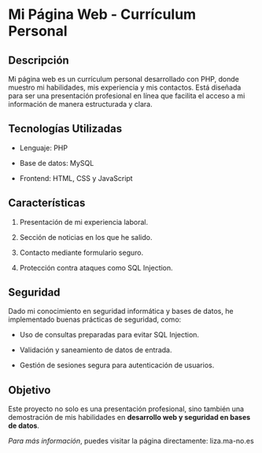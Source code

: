 # Mi Página Web - Currículum Personal

## Descripción

Mi página web es un currículum personal desarrollado con PHP, donde muestro mi habilidades, mis experiencia y mis contactos. Está diseñada para ser una presentación profesional en línea que facilita el acceso a mi información de manera estructurada y clara.

## Tecnologías Utilizadas

- Lenguaje: PHP

- Base de datos: MySQL

- Frontend: HTML, CSS y JavaScript

## Características

1. Presentación de mi experiencia laboral.

2. Sección de noticias en los que he salido.

3. Contacto mediante formulario seguro.

4. Protección contra ataques como SQL Injection.

## Seguridad

Dado mi conocimiento en seguridad informática y bases de datos, he implementado buenas prácticas de seguridad, como:

- Uso de consultas preparadas para evitar SQL Injection.

- Validación y saneamiento de datos de entrada.

- Gestión de sesiones segura para autenticación de usuarios.

## Objetivo

Este proyecto no solo es una presentación profesional, sino también una demostración de mis habilidades en **desarrollo web y seguridad en bases de datos**.

*Para más información*, puedes visitar la página directamente: liza.ma-no.es